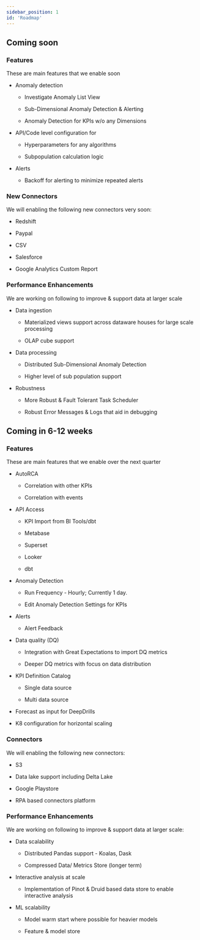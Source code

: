 ```yaml
---
sidebar_position: 1
id: 'Roadmap'
---
```


## Coming soon
### Features
These are main features that we enable soon

-   Anomaly detection

    -   Investigate Anomaly List View

    -   Sub-Dimensional Anomaly Detection & Alerting

    -   Anomaly Detection for KPIs w/o any Dimensions

-   API/Code level configuration for

    -   Hyperparameters for any algorithms

    -   Subpopulation calculation logic 

-   Alerts

    -   Backoff for alerting to minimize repeated alerts

### New Connectors 

We will enabling the following new connectors very soon:

-   Redshift

-   Paypal

-   CSV

-   Salesforce

-   Google Analytics Custom Report

### Performance Enhancements

We are working on following to improve & support data at larger scale

-   Data ingestion

    -   Materialized views support across dataware houses for large scale processing

    -   OLAP cube support 

-   Data processing

    -   Distributed Sub-Dimensional Anomaly Detection

    -   Higher level of sub population support 

-   Robustness

    -   More Robust & Fault Tolerant Task Scheduler

    -   Robust Error Messages & Logs that aid in debugging

## Coming in 6-12 weeks

### Features

These are main features that we enable over the next quarter

-   AutoRCA

       -   Correlation with other KPIs

       -   Correlation with events

-   API Access 

       -   KPI Import from BI Tools/dbt

       -   Metabase 

       -   Superset

       -   Looker

       -   dbt

-   Anomaly Detection

       -   Run Frequency - Hourly; Currently 1 day. 

       -   Edit Anomaly Detection Settings for KPIs

-   Alerts

       -   Alert Feedback

-   Data quality (DQ)

       -   Integration with Great Expectations to import DQ metrics

       -   Deeper DQ metrics with focus on data distribution

-   KPI Definition Catalog

       -   Single data source

       -   Multi data source

-   Forecast as input for DeepDrills

-   K8 configuration for horizontal scaling

### Connectors

We will enabling the following new connectors:

-   S3

-   Data lake support including Delta Lake

-   Google Playstore

-   RPA based connectors platform

### Performance Enhancements

We are working on following to improve & support data at larger scale:

-   Data scalability 

       -   Distributed Pandas support - Koalas, Dask

       -   Compressed Data/ Metrics Store (longer term)

-   Interactive analysis at scale

       -   Implementation of Pinot & Druid based data store to enable interactive analysis 

-   ML scalability

       -   Model warm start where possible for heavier models

       -   Feature & model store
